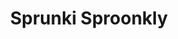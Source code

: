 ---
slug: sprunki-sproonkly
title: Sprunki Sproonkly
description: "Sprunki Sproonkly is an exciting online game. Play for free directly in your browser!"
icon: /images/popular_mods/Sprunki Sproonkly.png
url: https://wowtbc.net/sprunkin/sproonkly/index.html
previewImage: /images/popular_mods/Sprunki Sproonkly.png
type: popular mods

# SEO配置
seo:
  title: "Sprunki Sproonkly - Play Free Online Game | Fun Browser Games"
  description: "Sprunki Sproonkly - Play this fun online game for free in your browser. No download required!"
  ogImage: "/images/popular_mods/Sprunki Sproonkly.png"
  keywords: "sprunki-sproonkly, online game, browser game, free game, popular mods game, play online"

videoUrls:
  - https://www.youtube.com/embed/example1
  - https://www.youtube.com/embed/example2

whyPlay:
  title: "Why Play Sprunki Sproonkly?"
  items:
    - "Immersive Gameplay: Sprunki Sproonkly offers an engaging and immersive gaming experience that will keep you entertained for hours"
    - "Challenging Levels: Test your skills with increasingly difficult challenges and obstacles"
    - "Beautiful Graphics: Enjoy stunning visuals and smooth animations that bring the game world to life"
    - "Regular Updates: New content and features are added regularly to keep the game fresh and exciting"
    - "Free to Play: Experience all the fun without spending a penny"
    - "Community Features: Connect with other players, share strategies, and compete for high scores"
    - "Cross-Platform: Play on any device with a web browser, no downloads required"

features:
  title: "Key Features of Sprunki Sproonkly"
  image: "/images/popular_mods/Sprunki Sproonkly.png"
  items:
    - "Intuitive Controls: Easy to learn controls make Sprunki Sproonkly accessible for players of all skill levels"
    - "Multiple Game Modes: Enjoy various gameplay options that provide different challenges and experiences"
    - "Character Customization: Personalize your gaming experience with unique characters and items"
    - "Achievement System: Complete special tasks to earn rewards and recognition"
    - "Leaderboards: Compete with players worldwide and see who can achieve the highest scores"

characteristics:
  title: "Game Characteristics"
  image: "/images/popular_mods/Sprunki Sproonkly.png"
  items:
    - "Genre: Popular mods game with elements of strategy and skill"
    - "Difficulty: Suitable for both casual gamers and those seeking a challenge"
    - "Play Time: Quick sessions or extended gameplay, depending on your preference"
    - "Art Style: Vibrant and engaging visuals that enhance the gaming experience"
    - "Sound Design: Immersive audio that complements the gameplay perfectly"

info: "Sprunki Sproonkly is an exciting online game that offers players a unique and engaging gaming experience. With its intuitive controls, stunning visuals, and challenging gameplay, Sprunki Sproonkly provides hours of entertainment for players of all ages and skill levels. Whether you're looking for a quick gaming session during a break or an extended play session, Sprunki Sproonkly delivers an immersive experience that will keep you coming back for more. The game features multiple levels of increasing difficulty, ensuring that players are constantly challenged as they progress. With regular updates adding new content and features, Sprunki Sproonkly remains fresh and exciting, providing endless entertainment options for its growing community of players."

howToPlayIntro: "Welcome to Sprunki Sproonkly! This guide will walk you through the basics and help you master the game. Whether you're a beginner or looking to improve your skills, these tips and instructions will enhance your gaming experience."

howToPlaySteps:
  - title: "Getting Started"
    description: "Begin your Sprunki Sproonkly adventure by familiarizing yourself with the controls. Use your keyboard or mouse to navigate through the game interface. The tutorial will guide you through the basic mechanics and help you understand the objectives."
  - title: "Understanding the Objectives"
    description: "In Sprunki Sproonkly, your main goal is to progress through levels by completing specific objectives. Each level presents unique challenges that require different strategies and approaches."
  - title: "Mastering the Controls"
    description: "Practice using the controls to improve your precision and reaction time. Sprunki Sproonkly requires quick reflexes and strategic thinking to overcome obstacles and defeat opponents."
  - title: "Utilizing Power-ups"
    description: "Collect power-ups throughout the game to enhance your abilities and overcome difficult challenges. Each power-up offers unique advantages that can be crucial for success."
  - title: "Developing Strategies"
    description: "As you progress in Sprunki Sproonkly, develop effective strategies for different scenarios. Analyze patterns, anticipate challenges, and adapt your approach to maximize your performance."

faq:
  title: "Frequently Asked Questions about Sprunki Sproonkly"
  items:
    - question: "Is Sprunki Sproonkly free to play?"
      answer: "Yes, Sprunki Sproonkly is completely free to play directly in your web browser. No downloads or purchases are required to enjoy the full game experience."
    - question: "Can I play Sprunki Sproonkly on mobile devices?"
      answer: "Yes, Sprunki Sproonkly is optimized for both desktop and mobile play. You can enjoy the game on any device with a web browser and internet connection."
    - question: "Are there any in-game purchases?"
      answer: "While Sprunki Sproonkly is free to play, there may be optional in-game purchases available for cosmetic items or additional features that don't affect core gameplay."
    - question: "How often is Sprunki Sproonkly updated?"
      answer: "The developers regularly update Sprunki Sproonkly with new content, features, and improvements based on player feedback and game performance."
    - question: "Can I play Sprunki Sproonkly offline?"
      answer: "Currently, Sprunki Sproonkly requires an internet connection to play as it's a browser-based online game."
    - question: "Is Sprunki Sproonkly suitable for children?"
      answer: "Yes, Sprunki Sproonkly is designed to be family-friendly and suitable for players of all ages."
    - question: "How do I report bugs or issues?"
      answer: "If you encounter any problems while playing Sprunki Sproonkly, you can report them through the game's support page or contact the developers directly through their website."
    - question: "Still Have Questions?"
      answer: "If you have additional questions about Sprunki Sproonkly that aren't covered in this FAQ, please visit our support center or contact our customer service team for assistance."
---